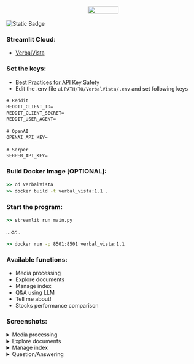 <p align="center">
  <img align="center" src="https://i.ibb.co/6FQPs5C/verbal-vista-blue-transparent.png" width="40%" height="40%" />
</p>

![Static Badge](https://img.shields.io/badge/VerbalVista-1.1-blue)

### Streamlit Cloud:
- [VerbalVista](https://verbalvista.streamlit.app/)

### Set the keys:
- [Best Practices for API Key Safety](https://help.openai.com/en/articles/5112595-best-practices-for-api-key-safety)
- Edit the .env file at `PATH/TO/VerbalVista/.env` and set following keys
```dotenv
# Reddit
REDDIT_CLIENT_ID=
REDDIT_CLIENT_SECRET=
REDDIT_USER_AGENT=

# OpenAI
OPENAI_API_KEY=

# Serper
SERPER_API_KEY=
```

### Build Docker Image [OPTIONAL]:
```cmd
>> cd VerbalVista
>> docker build -t verbal_vista:1.1 .
```

### Start the program:
```cmd
>> streamlit run main.py
```

_...or..._

```cmd
>> docker run -p 8501:8501 verbal_vista:1.1
```
  
### Available functions:
  - Media processing
  - Explore documents
  - Manage index
  - Q&A using LLM
  - Tell me about!
  - Stocks performance comparison

### Screenshots:

<details>
<summary>Media processing</summary>

![Screenshot 2023-07-16 at 4.31.08 PM.png](docs/Screenshot%202023-07-16%20at%204.31.08%20PM.png)

</details>

<details>
<summary>Explore documents</summary>

![Screenshot 2023-07-16 at 4.31.44 PM.png](docs/Screenshot%202023-07-16%20at%204.31.44%20PM.png)

</details>

<details>
<summary>Manage index</summary>

![Screenshot 2023-07-16 at 4.31.51 PM.png](docs/Screenshot%202023-07-16%20at%204.31.51%20PM.png)

</details>

<details>
<summary>Question/Answering</summary>

![Screenshot 2023-07-16 at 4.35.12 PM.png](docs/Screenshot%202023-07-16%20at%204.35.12%20PM.png)

</details>